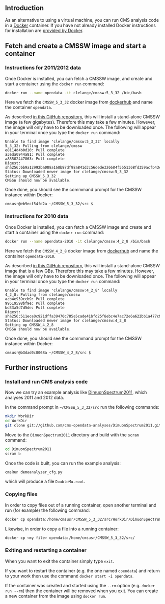 ## Introduction

As an alternative to using a virtual machine, you can run CMS analysis code in a [Docker](https://www.docker.com/) container. If you have not already installed Docker instructions for installation are [provided by Docker](https://docs.docker.com/install/).

## Fetch and create a CMSSW image and start a container

### Instructions for 2011/2012 data

Once Docker is installed, you can fetch a CMSSW image, and create and start a container using the `docker run` command:

```sh
docker run --name opendata -it clelange/cmssw:5_3_32 /bin/bash
```

Here we fetch the `CMSSW_5_3_32` docker image from [dockerhub](https://hub.docker.com/r/clelange/cmssw/tags) and name the container `opendata`.

As described [in this GitHub repository](https://github.com/clelange/cmssw-docker/), this will install a stand-alone CMSSW image (a few gigabytes). Therefore this may take a few minutes. However, the image will only have to be downloaded once. The following will appear in your terminal once you type the `docker run` command:

```console
Unable to find image 'clelange/cmssw:5_3_32' locally
5_3_32: Pulling from clelange/cmssw
e8114d4b0d10: Pull complete
a3eda0944a81: Pull complete
a88502447863: Pull complete
Digest: sha256:6b9a12992ba088a168b87df98a841d3c56dede326684f5551368fd359acfb43c
Status: Downloaded newer image for clelange/cmssw:5_3_32
Setting up CMSSW_5_3_32
CMSSW should now be available.
```

Once done, you should see the commmand prompt for the CMSSW instance within Docker:

```console
cmsusr@eb9ecf54fd2a ~/CMSSW_5_3_32/src $
```

### Instructions for 2010 data

Once Docker is installed, you can fetch a CMSSW image and create and start a container using the `docker run` command:

```sh
docker run --name opendata-2010 -it clelange/cmssw:4_2_8 /bin/bash
```

Here we fetch the `CMSSW_4_2_8` docker image from [dockerhub](https://hub.docker.com/r/clelange/cmssw/tags) and name the container `opendata-2010`.

As described [in this GitHub repository](https://github.com/clelange/cmssw-docker/), this will install a stand-alone CMSSW image that is a few GBs. Therefore this may take a few minutes. However, the image will only have to be downloaded once. The following will appear in your terminal once you type the `docker run` command:

```console
Unable to find image 'clelange/cmssw:4_2_8' locally
4_2_8: Pulling from clelange/cmssw
acb4e939ccb9: Pull complete
99519598bf9e: Pull complete
bd33a5d7d5de: Pull complete
Digest: sha256:511ece0c921dffa39470c785e5cade41bfd25f8ebc4e7ac72e6a622bb1a477c9
Status: Downloaded newer image for clelange/cmssw:4_2_8
Setting up CMSSW_4_2_8
CMSSW should now be available.
```

Once done, you should see the commmand prompt for the CMSSW instance within Docker:

```console
cmsusr@b3dad0c0068a ~/CMSSW_4_2_8/src $
```

## Further instructions

### Install and run CMS analysis code

Now we can try an example analysis like [DimuonSpectrum2011](https://github.com/cms-opendata-analyses/DimuonSpectrum2011), which analyses 2011 and 2012 data.

In the command prompt in `~/CMSSW_5_3_32/src` run the following commands:

```sh
mkdir WorkDir
cd WorkDir
git clone git://github.com/cms-opendata-analyses/DimuonSpectrum2011.git
```

Move to the `DimuonSpectrum2011` directory and build with the `scram` command:

```sh
cd DimuonSpectrum2011
scram b
```

Once the code is built, you can run the example analysis:

```sh
cmsRun demoanalyzer_cfg.py
```

which will produce a file `DoubleMu.root`.

### Copying files

In order to copy files out of a running container, open another terminal and run (for example) the following command:

```sh
docker cp opendata:/home/cmsusr/CMSSW_5_3_32/src/WorkDir/DimuonSpectrum2011/DoubleMu.root .
```

Likewise, in order to copy a file into a running container:


```sh
docker cp <my file> opendata:/home/cmsusr/CMSSW_5_3_32/src/
```

### Exiting and restarting a container

When you want to exit the container simply type `exit`.

If you want to restart the container (e.g. the one named `opendata`) and return to your work then use the command `docker start -i opendata`.

If the container was created and started using the `--rm` option (e.g. `docker run --rm`) then the container will be removed when you exit. You can create a new container from the image using `docker run`.
